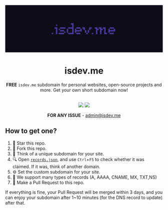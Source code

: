 <div align="center">
<a href="https://github.com/isdevme/isdevme"><img src="assets/logo.png"></a>
<h1>isdev.me</h1>

**FREE** `isdev.me` subdomain for personal websites, open-source projects and more. Get your own short subdomain now!<br><br>

[![](https://img.shields.io/badge/license-MIT-%23EFEFEF?style=flat-square&logoColor=white&labelColor=black)](/License)
[![](https://img.shields.io/badge/Donate-for%20registrar%20fees-%23FF96EE?style=flat-square&logo=buymeacoffee&logoColor=white&labelColor=black)](https://isdev.me)

**FOR ANY ISSUE** - admin@isdev.me
</div>


## How to get one?
1. 🌟 Star this repo.
2. 🍴 Fork this repo.
3. 🧠 Think of a unique subdomain for your site.
4. 🔍 Open [`records.json`](/records.json), and use `Ctrl`+`F5` to check whether it was claimed. If it was, think of another domain.
5. ⚙️ Set the custom subdomain for your site.
6. 📄 We support many types of records (A, AAAA, CNAME, MX, TXT,NS)
7. 🥰 Make a Pull Request to this repo.

If everything is fine, your Pull Request will be merged within 3 days, and you can enjoy your subdomain after 1~10 minutes (for the DNS record to update) after that.
